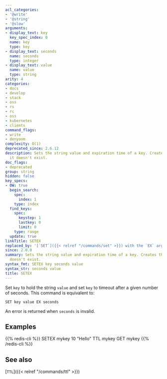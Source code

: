 ```yaml
---
acl_categories:
- '@write'
- '@string'
- '@slow'
arguments:
- display_text: key
  key_spec_index: 0
  name: key
  type: key
- display_text: seconds
  name: seconds
  type: integer
- display_text: value
  name: value
  type: string
arity: 4
categories:
- docs
- develop
- stack
- oss
- rs
- rc
- oss
- kubernetes
- clients
command_flags:
- write
- denyoom
complexity: O(1)
deprecated_since: 2.6.12
description: Sets the string value and expiration time of a key. Creates the key if
  it doesn't exist.
doc_flags:
- deprecated
group: string
hidden: false
key_specs:
- OW: true
  begin_search:
    spec:
      index: 1
    type: index
  find_keys:
    spec:
      keystep: 1
      lastkey: 0
      limit: 0
    type: range
  update: true
linkTitle: SETEX
replaced_by: '[`SET`]({{< relref "/commands/set" >}}) with the `EX` argument'
since: 2.0.0
summary: Sets the string value and expiration time of a key. Creates the key if it
  doesn't exist.
syntax_fmt: SETEX key seconds value
syntax_str: seconds value
title: SETEX
---
```

Set `key` to hold the string `value` and set `key` to timeout after a given
number of seconds.
This command is equivalent to:

```
SET key value EX seconds
```

An error is returned when `seconds` is invalid.

## Examples

{{% redis-cli %}}
SETEX mykey 10 "Hello"
TTL mykey
GET mykey
{{% /redis-cli %}}

## See also

[`TTL`]({{< relref "/commands/ttl" >}})